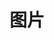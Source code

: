 # 图片

<script setup>
    let data=[{name:'常规图片',code:'AnImg'}]
</script>

<element :data="data"></element>

